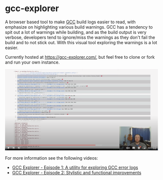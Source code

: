 # gcc-explorer

A browser based tool to make [GCC](https://gcc.gnu.org/) build logs easier to read, with emphasize on
highlighting various build warnings. GCC has a tendency to spit out a lot of
warnings while building, and as the build output is very verbose, developers
tend to ignore/miss the warnings as they don't fail the build and to not stick
out. With this visual tool exploring the warnings is a lot easier.

Currently hosted at https://gcc-explorer.com/, but feel free
to clone or fork and run your own instance.

[![GCC Explorer demo](screenshot.png)](https://www.youtube.com/watch?v=cKLPlHHa7vk)

For more information see the following videos:

* [GCC Explorer - Episode 1: A utility for exploring GCC error logs](https://www.youtube.com/watch?v=cKLPlHHa7vk)
* [GCC Explorer - Episode 2: Stylistic and functional improvements](https://www.youtube.com/watch?v=EKbYUO9tJVo)
